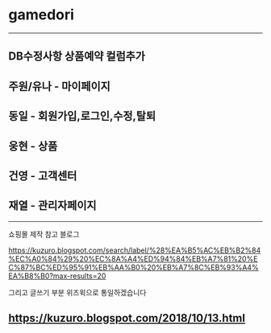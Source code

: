 # gamedori
-----------------
DB수정사항
상품예약 컬럼추가
-----------------
주원/유나 - 마이페이지
-----------------
동일 - 회원가입,로그인,수정,탈퇴
-----------------
웅현 - 상품
-----------------
건영 - 고객센터
-----------------
재열 - 관리자페이지
-----------------
-----------------
쇼핑몰 제작 참고 블로그

https://kuzuro.blogspot.com/search/label/%28%EA%B5%AC%EB%B2%84%EC%A0%84%29%20%EC%8A%A4%ED%94%84%EB%A7%81%20%EC%87%BC%ED%95%91%EB%AA%B0%20%EB%A7%8C%EB%93%A4%EA%B8%B0?max-results=20

그리고 글쓰기 부분 위즈윅으로 통일하겠습니다

https://kuzuro.blogspot.com/2018/10/13.html
-----------------
